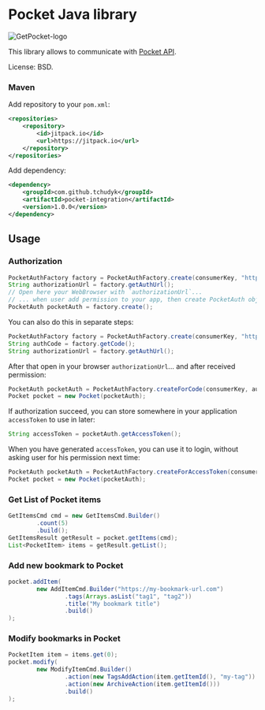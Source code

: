 # Pocket Java library

![GetPocket-logo](https://getpocket.com/i/v3/pocket_logo.png) 

This library allows to communicate with [Pocket API](https://getpocket.com/developer/docs).

License: BSD.

### Maven
Add repository to your `pom.xml`:
```xml
<repositories>
    <repository>
        <id>jitpack.io</id>
        <url>https://jitpack.io</url>
    </repository>
</repositories>
```

Add dependency:
```xml
<dependency>
    <groupId>com.github.tchudyk</groupId>
    <artifactId>pocket-integration</artifactId>
    <version>1.0.0</version>
</dependency>
```

## Usage

### Authorization

```java
PocketAuthFactory factory = PocketAuthFactory.create(consumerKey, "https://getpocket.com/");
String authorizationUrl = factory.getAuthUrl();
// Open here your WebBrowser with `authorizationUrl`... 
// ... when user add permission to your app, then create PocketAuth object. 
PocketAuth pocketAuth = factory.create();
```

You can also do this in separate steps:
```java
PocketAuthFactory factory = PocketAuthFactory.create(consumerKey, "https://getpocket.com/");
String authCode = factory.getCode();
String authorizationUrl = factory.getAuthUrl();
```

After that open in your browser `authorizationUrl`... and after received permission:
```java
PocketAuth pocketAuth = PocketAuthFactory.createForCode(consumerKey, authCode);
Pocket pocket = new Pocket(pocketAuth);
```

If authorization succeed, you can store somewhere in your application `accessToken` to use in later:
```java
String accessToken = pocketAuth.getAccessToken();
```


When you have generated `accessToken`, you can use it to login, without asking user for his permission next time:
```java
PocketAuth pocketAuth = PocketAuthFactory.createForAccessToken(consumerKey, accessToken);
Pocket pocket = new Pocket(pocketAuth);
```



### Get List of Pocket items

```java
GetItemsCmd cmd = new GetItemsCmd.Builder()
        .count(5)
        .build();
GetItemsResult getResult = pocket.getItems(cmd);
List<PocketItem> items = getResult.getList();
```



### Add new bookmark to Pocket

```java
pocket.addItem(
        new AddItemCmd.Builder("https://my-bookmark-url.com")
                .tags(Arrays.asList("tag1", "tag2"))
                .title("My bookmark title")
                .build()
);
```



### Modify bookmarks in Pocket

```java
PocketItem item = items.get(0);
pocket.modify(
        new ModifyItemCmd.Builder()
                .action(new TagsAddAction(item.getItemId(), "my-tag"))
                .action(new ArchiveAction(item.getItemId()))
                .build()
);
```